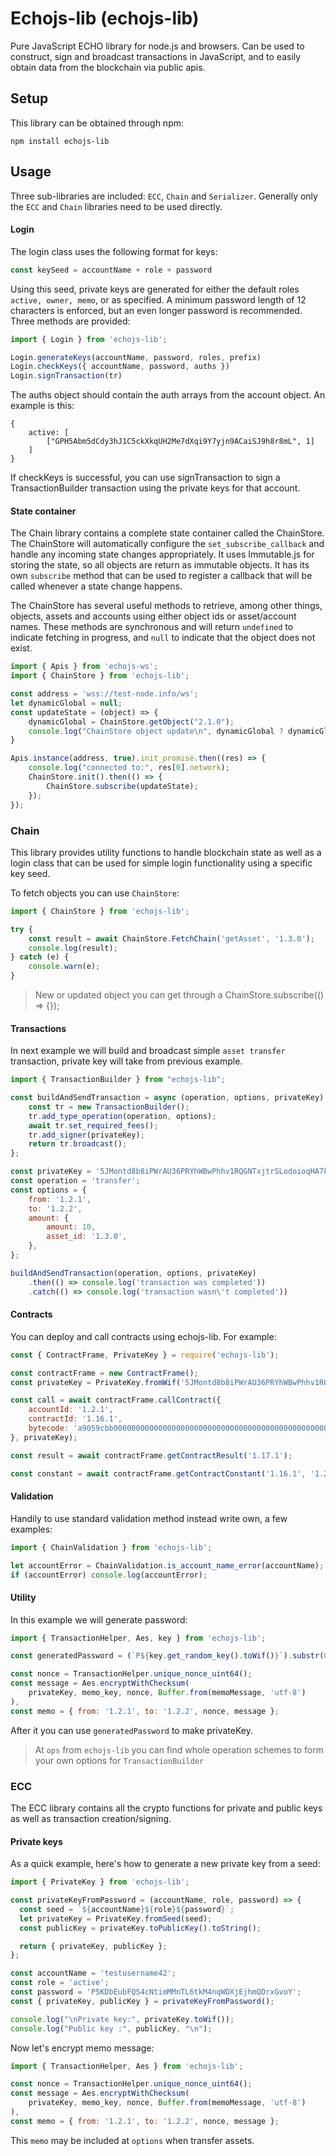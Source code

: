 
# Echojs-lib (echojs-lib)

Pure JavaScript ECHO library for node.js and browsers. Can be used to construct, sign and broadcast transactions in JavaScript, and to easily obtain data from the blockchain via public apis.


## Setup

This library can be obtained through npm:
```
npm install echojs-lib
```

## Usage

Three sub-libraries are included: `ECC`, `Chain` and `Serializer`. Generally only the `ECC` and `Chain` libraries need to be used directly.

#### Login
The login class uses the following format for keys:

```javascript
const keySeed = accountName + role + password
```

Using this seed, private keys are generated for either the default roles `active, owner, memo`, or as specified. A minimum password length of 12 characters is enforced, but an even longer password is recommended. Three methods are provided:

```javascript
import { Login } from 'echojs-lib';

Login.generateKeys(accountName, password, roles, prefix)
Login.checkKeys({ accountName, password, auths })
Login.signTransaction(tr)
```

The auths object should contain the auth arrays from the account object. An example is this:

```
{
    active: [
        ["GPH5Abm5dCdy3hJ1C5ckXkqUH2Me7dXqi9Y7yjn9ACaiSJ9h8r8mL", 1]
    ]
}
```

If checkKeys is successful, you can use signTransaction to sign a TransactionBuilder transaction using the private keys for that account.

#### State container
The Chain library contains a complete state container called the ChainStore. The ChainStore will automatically configure the `set_subscribe_callback` and handle any incoming state changes appropriately. It uses Immutable.js for storing the state, so all objects are return as immutable objects. It has its own `subscribe` method that can be used to register a callback that will be called whenever a state change happens.

The ChainStore has several useful methods to retrieve, among other things, objects, assets and accounts using either object ids or asset/account names. These methods are synchronous and will return `undefined` to indicate fetching in progress, and `null` to indicate that the object does not exist.

```javascript
import { Apis } from 'echojs-ws';
import { ChainStore } from 'echojs-lib';

const address = 'wss://test-node.info/ws';
let dynamicGlobal = null;
const updateState = (object) => {
    dynamicGlobal = ChainStore.getObject("2.1.0");
    console.log("ChainStore object update\n", dynamicGlobal ? dynamicGlobal.toJS() : dynamicGlobal);
}

Apis.instance(address, true).init_promise.then((res) => {
    console.log("connected to:", res[0].network);
    ChainStore.init().then(() => {
        ChainStore.subscribe(updateState);
    });
});
```

### Chain
This library provides utility functions to handle blockchain state as well as a login class that can be used for simple login functionality using a specific key seed.

To fetch objects you can use `ChainStore`:
```javascript
import { ChainStore } from 'echojs-lib';

try {
    const result = await ChainStore.FetchChain('getAsset', '1.3.0');
    console.log(result);
} catch (e) {
    console.warn(e);
}
```
> New or updated object you can get through a ChainStore.subscribe(() => {});

#### Transactions
In next example we will build and broadcast simple `asset transfer` transaction, private key will take from previous example.
```javascript
import { TransactionBuilder } from "echojs-lib";

const buildAndSendTransaction = async (operation, options, privateKey) => {
	const tr = new TransactionBuilder();
	tr.add_type_operation(operation, options);
	await tr.set_required_fees();
	tr.add_signer(privateKey);
	return tr.broadcast();
};

const privateKey = '5JMontd8b8iPWrAU36PRYhWBwPhhv1RQGNTxjtrSLodoioqHA7k';
const operation = 'transfer';
const options = {
	from: '1.2.1',
	to: '1.2.2',
	amount: {
		amount: 10,
		asset_id: '1.3.0',
	},
};

buildAndSendTransaction(operation, options, privateKey)
	.then(() => console.log('transaction was completed'))
	.catch(() => console.log('transaction wasn\'t completed'))
```

#### Contracts

You can deploy and call contracts using echojs-lib. For example:

```javascript
const { ContractFrame, PrivateKey } = require('echojs-lib');

const contractFrame = new ContractFrame();
const privateKey = PrivateKey.fromWif('5JMontd8b8iPWrAU36PRYhWBwPhhv1RQGNTxjtrSLodoioqHA7k');

const call = await contractFrame.callContract({
    accountId: '1.2.1',
    contractId: '1.16.1',
    bytecode: 'a9059cbb000000000000000000000000000000000000000000000000000000000000005d0000000000000000000000000000000000000000000000000000000000000001',
}, privateKey);

const result = await contractFrame.getContractResult('1.17.1');

const constant = await contractFrame.getContractConstant('1.16.1', '1.2.1', '1.3.0', '95d89b41');

```


#### Validation
Handily to use standard validation method instead write own, a few examples:
```javascript
import { ChainValidation } from 'echojs-lib';

let accountError = ChainValidation.is_account_name_error(accountName);
if (accountError) console.log(accountError);
```
#### Utility
In this example we will generate password:
```javascript
import { TransactionHelper, Aes, key } from 'echojs-lib';

const generatedPassword = (`P${key.get_random_key().toWif()}`).substr(0, 45);

const nonce = TransactionHelper.unique_nonce_uint64();
const message = Aes.encryptWithChecksum(
	privateKey, memo_key, nonce, Buffer.from(memoMessage, 'utf-8')
),
const memo = { from: '1.2.1', to: '1.2.2', nonce, message };
```
After it you can use `generatedPassword` to make privateKey.

> At `ops` from `echojs-lib` you can find whole operation schemes to form your own options for `TransactionBuilder`

### ECC
The ECC library contains all the crypto functions for private and public keys as well as transaction creation/signing.

#### Private keys
As a quick example, here's how to generate a new private key from a seed:

```javascript
import { PrivateKey } from 'echojs-lib';

const privateKeyFromPassword = (accountName, role, password) => {
  const seed = `${accountName}${role}${password}`;
  let privateKey = PrivateKey.fromSeed(seed);
  const publicKey = privateKey.toPublicKey().toString();

  return { privateKey, publicKey };
};

const accountName = 'testusername42';
const role = 'active';
const password = 'P5KDbEubFQS4cNtimMMnTL6tkM4nqWDXjEjhmQDrxGvoY';
const { privateKey, publicKey } = privateKeyFromPassword();

console.log("\nPrivate key:", privateKey.toWif());
console.log("Public key :", publicKey, "\n");
```
Now let's encrypt memo message:
```javascript
import { TransactionHelper, Aes } from 'echojs-lib';

const nonce = TransactionHelper.unique_nonce_uint64();
const message = Aes.encryptWithChecksum(
	privateKey, memo_key, nonce, Buffer.from(memoMessage, 'utf-8')
),
const memo = { from: '1.2.1', to: '1.2.2', nonce, message };
```

This `memo` may be included at `options` when transfer assets.
